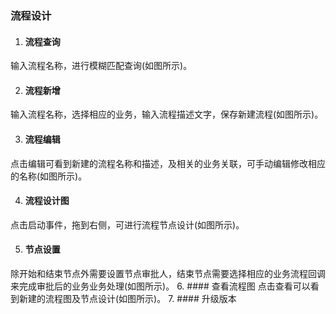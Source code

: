 ### 流程设计
1. #### 流程查询
输入流程名称，进行模糊匹配查询(如图所示)。

2. #### 流程新增
输入流程名称，选择相应的业务，输入流程描述文字，保存新建流程(如图所示)。

3. #### 流程编辑
点击编辑可看到新建的流程名称和描述，及相关的业务关联，可手动编辑修改相应的名称(如图所示)。

4. #### 流程设计图
点击启动事件，拖到右侧，可进行流程节点设计(如图所示)。

5. #### 节点设置
除开始和结束节点外需要设置节点审批人，结束节点需要选择相应的业务流程回调来完成审批后的业务业务处理(如图所示)。
6. #### 查看流程图
点击查看可以看到新建的流程图及节点设计(如图所示)。
7. #### 升级版本
